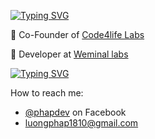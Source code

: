 <!-- https://git.io/typing-svg -->
[![Typing SVG](https://readme-typing-svg.demolab.com?font=Fira+Code&weight=700&size=30&duration=1000&pause=500&color=609966&vCenter=true&multiline=true&random=false&width=1200&height=60&lines=Hello+world!,+My+name+is+Phap👋+and+I+come+from+Vietnamese)](https://github.com/phapdev)

  🚀 Co-Founder of [Code4life Labs](https://github.com/Code4life-Labs)

  💼 Developer at [Weminal labs](https://github.com/Weminal-labs)

[![Typing SVG](https://readme-typing-svg.demolab.com?font=Fira+Code&weight=700&size=30&duration=300&pause=500&color=40513B&vCenter=true&multiline=true&random=false&width=666&height=60&lines=Contact+📬)](mailto:luongphap1810@gmail.com)

How to reach me: 
* [@phapdev](https://facebook.com/luongphap1810) on Facebook
* [luongphap1810@gmail.com](mailto:luongphap1810@gmail.com)
